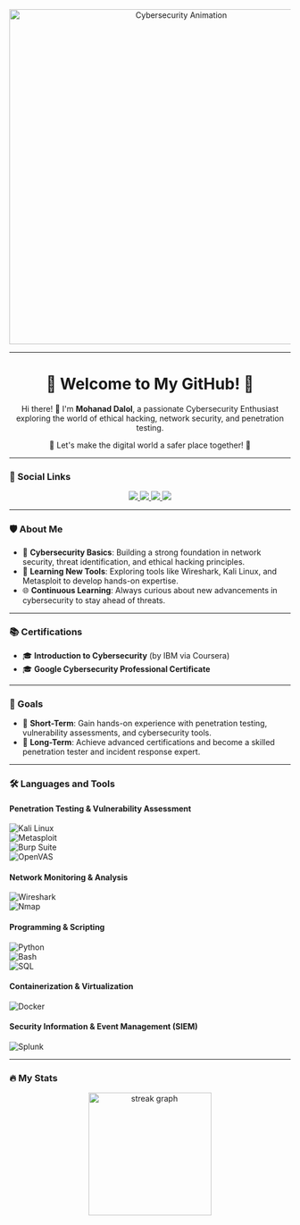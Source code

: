<div align="center">
  <img src="https://media2.giphy.com/media/v1.Y2lkPTc5MGI3NjExMzgwdjYxMjNyZDQ0YnY4OXc2YTU3ZjYzMWt2cjQ3b2h1djVkeHUxdyZlcD12MV9pbnRlcm5hbF9naWZfYnlfaWQmY3Q9Zw/hun4DFmfnDId3lid5b/giphy.webp" alt="Cybersecurity Animation" width="600" />
</div>

---

<div align="center">
  <h1>🌟 Welcome to My GitHub! 🌟</h1>
  <p>Hi there! 👋 I'm <strong>Mohanad Dalol</strong>, a passionate Cybersecurity Enthusiast exploring the world of ethical hacking, network security, and penetration testing.</p>
  <p>🚀 Let's make the digital world a safer place together! 🔐</p>
</div>

---

### 📱 Social Links
<div align="center">
  <a href="http://linkedin.com/in/mohanad-dalol-98552b28a" target="_blank">
    <img src="https://img.shields.io/badge/LinkedIn-0077B5?style=for-the-badge&logo=linkedin&logoColor=white" />
  </a>
  <a href="https://www.instagram.com/invites/contact/?igsh=10d9f7kyck8ie&utm_content=p6j93lw" target="_blank">
    <img src="https://img.shields.io/badge/Instagram-E4405F?style=for-the-badge&logo=instagram&logoColor=white" />
  </a>
  <a href="https://www.facebook.com/mohnad.cond?mibextid=LQQJ4d" target="_blank">
    <img src="https://img.shields.io/badge/Facebook-1877F2?style=for-the-badge&logo=facebook&logoColor=white" />
  </a>
  <a href="mailto:mohanaddalol967@gmail.com" target="_blank">
    <img src="https://img.shields.io/badge/Gmail-D14836?style=for-the-badge&logo=gmail&logoColor=white" />
  </a>
</div>

---

### 🛡️ About Me
- 🔐 **Cybersecurity Basics**: Building a strong foundation in network security, threat identification, and ethical hacking principles.
- 📖 **Learning New Tools**: Exploring tools like Wireshark, Kali Linux, and Metasploit to develop hands-on expertise.
- 🌐 **Continuous Learning**: Always curious about new advancements in cybersecurity to stay ahead of threats.

---

### 📚 Certifications
- 🎓 **Introduction to Cybersecurity** (by IBM via Coursera)
- 🎓 **Google Cybersecurity Professional Certificate**

---

### 🎯 Goals
- 🌟 **Short-Term**: Gain hands-on experience with penetration testing, vulnerability assessments, and cybersecurity tools.
- 🌟 **Long-Term**: Achieve advanced certifications and become a skilled penetration tester and incident response expert.

---

### 🛠️ Languages and Tools  

#### **Penetration Testing & Vulnerability Assessment**  
![Kali Linux](https://img.shields.io/badge/Kali_Linux-blue?logo=linux&logoColor=white)  
![Metasploit](https://img.shields.io/badge/Metasploit-blueviolet?logo=metasploit&logoColor=white)  
![Burp Suite](https://img.shields.io/badge/Burp_Suite-orange?logo=burpsuite&logoColor=white)  
![OpenVAS](https://img.shields.io/badge/OpenVAS-green?logo=security&logoColor=white)  

#### **Network Monitoring & Analysis**  
![Wireshark](https://img.shields.io/badge/Wireshark-blue?logo=wireshark&logoColor=white)  
![Nmap](https://img.shields.io/badge/Nmap-green?logo=nmap&logoColor=white)  

#### **Programming & Scripting**  
![Python](https://img.shields.io/badge/Python-yellow?logo=python&logoColor=white)  
![Bash](https://img.shields.io/badge/Bash-gray?logo=gnu-bash&logoColor=white)  
![SQL](https://img.shields.io/badge/SQL-lightblue?logo=postgresql&logoColor=white)  

#### **Containerization & Virtualization**  
![Docker](https://img.shields.io/badge/Docker-blue?logo=docker&logoColor=white)  

#### **Security Information & Event Management (SIEM)**  
![Splunk](https://img.shields.io/badge/Splunk-lightblue?logo=splunk&logoColor=white)  

---

### 🔥 My Stats
<div align="center">
  <img src="https://streak-stats.demolab.com?user=mohanaddalol&locale=en&mode=daily&theme=dark&hide_border=false&border_radius=5&order=3" height="220" alt="streak graph" />
</div>
